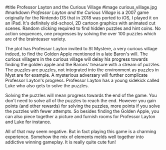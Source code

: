 #title Professor Layton and the Curious Village
#image	curious_village.jpg
#markdown
*Professor Layton and the Curious Village* is a 2007 game originally for the
Nintendo DS that in 2018 was ported to iOS, I played it on an iPad. It's definitely
old-school, 2D cartoon graphics with animated cut scenes. Random clicking required
to find hidden puzzles and hint coins. No action sequences, one progresses by
solving the over 100 puzzles which are of the brainteaser variety.

The plot has Professor Layton invited to St Mystere, a very curious village indeed,
to find the Golden Apple mentioned in a late Baron's will. The curious villagers
in the curious village will delay his progress towards finding the golden apple and
the Barons' treasure with a stream of puzzles. The puzzles are puzzles, not
integrated into the environment as puzzles in Myst are for example. A mysterious
adversary will further complicate Professor Layton's progress. Professor Layton has
a young sidekick called Luke who also gets to solve the puzzles.

Solving the puzzles will mean progress towards the end of the game. You don't need
to solve all of the puzzles to reach the end. However you gain points (and other
rewards) for solving the puzzles, more points if you solve the puzzles with fewer
attempts. So besides finding the Golden Apple, you can also piece together a
picture and furnish rooms for Professor Layton and Luke for instance.

All of that may seem negative. But in fact playing this game is a charming
experience. Somehow the mix of elements melds well together into addictive
winning gameplay. It is really quite cute fun!
